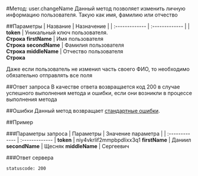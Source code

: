 #Метод: user.changeName <a name="user.changeName"/>
Данный метод позволяет изменить личную информацию пользователя. Такую как имя, фамилию или отчество

##Параметры
| Название     | Назначение     |
| :------------- | :------------- |
| **token**      | Уникальный ключ пользователя.  <br>**Строка**
**firstName** | Имя пользователя<br>**Строка**
**secondName** | Фамилия пользователя<br>**Строка**
**middleName** | Отчество пользователя<br>**Строка**

Даже если пользователь не изменил часть своего ФИО, то необходимо обязательно отправлять все поля

##Ответ запроса
В качестве ответа возвращается код 200 в случае успешного выполнения метода и ошибки, если они возникли в процессе выполнения метода


##Ошибки
Данный метод возвращает [стандартные ошибки](#errors).<br>

##Пример

###Параметры запроса
| Параметры | Значение параметра     |
| :------------- | :------------- |
**token**       | niy4vkrlif2mmpbpdlixx3q1
**firstName** | Даниил
**secondName** | Щесняк
**middleName** | Сергеевич

###Ответ сервера

```
statuscode: 200
```
